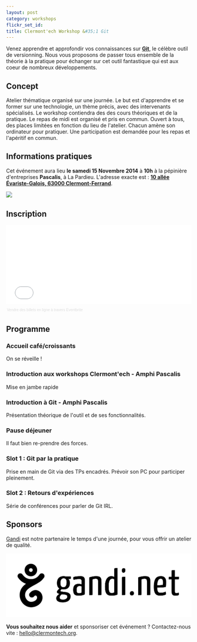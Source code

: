 ```yaml
---
layout: post
category: workshops
flickr_set_id:
title: Clermont'ech Workshop &#35;1 Git
---
```


Venez apprendre et approfondir vos connaissances sur
[**Git**](http://git-scm.com/), le célèbre outil de versionning.
Nous vous proposons de passer tous ensemble de la théorie à la pratique pour
 échanger sur cet outil fantastique qui est aux coeur de nombreux développements.

## Concept

Atelier thématique organisé sur une journée.
Le but est d'apprendre et se former sur une technologie, un thème précis, avec
des intervenants spécialisés.
Le workshop contiendra des des cours théoriques et de la pratique.
Le repas de midi est organisé et pris en commun.
Ouvert à tous, des places limitées en fonction du lieu de l'atelier.
Chacun amène son ordinateur pour pratiquer.
Une participation est demandée pour les repas et l'apéritif en commun.

## Informations pratiques

Cet événement aura lieu **le samedi 15 Novembre 2014** à **10h** à la pépinière
d'entreprises **Pascalis**, à La Pardieu.
L'adresse exacte est : [**10 allée Évariste-Galois, 63000
Clermont-Ferrand**](https://www.google.fr/maps/place/Pascalis+P%C3%A9pini%C3%A8re+et+H%C3%B4tel+d'entreprise/@45.759812,3.131341,19z/data=!3m1!4b1!4m2!3m1!1s0x0:0x7e043ce074dc12e1).

[![](http://maps.googleapis.com/maps/api/staticmap?center=Pascalis+P%C3%A9pini%C3%A8re+et+H%C3%B4tel+d'entreprise&size=600x400&sensor=false&markers=color:red|45.759812,3.131341)](https://www.google.fr/maps/place/Pascalis+P%C3%A9pini%C3%A8re+et+H%C3%B4tel+d'entreprise/@45.759812,3.131341,19z/data=!3m1!4b1!4m2!3m1!1s0x0:0x7e043ce074dc12e1)

## Inscription

<div style="width:100%; text-align:left;" ><iframe src="//eventbrite.fr/tickets-external?eid=13848068947&ref=etckt" frameborder="0" height="214" width="100%" vspace="0" hspace="0" marginheight="5" marginwidth="5" scrolling="auto" allowtransparency="true"></iframe><div style="font-family:Helvetica, Arial; font-size:10px; padding:5px 0 5px; margin:2px; width:100%; text-align:left;" ><a style="color:#ddd; text-decoration:none;" target="_blank" href="http://www.eventbrite.fr/r/etckt">Vendre des billets en ligne</a> <span style="color:#ddd;">à travers</span> <a style="color:#ddd; text-decoration:none;" target="_blank" href="http://www.eventbrite.fr?ref=etckt">Eventbrite</a></div></div>

## Programme

### Accueil café/croissants

On se réveille !

### Introduction aux workshops Clermont'ech - Amphi Pascalis

Mise en jambe rapide

### Introduction à Git - Amphi Pascalis

Présentation théorique de l'outil et de ses fonctionnalités.

### Pause déjeuner

Il faut bien re-prendre des forces.

### Slot 1 : Git par la pratique

Prise en main de Git via des TPs encadrés.
Prévoir son PC pour participer pleinement.

### Slot 2 : Retours d'expériences

Série de conférences pour parler de Git IRL.

## Sponsors

[Gandi](http://www.gandi.net/) est notre partenaire le temps d'une journée, pour
vous offrir un atelier de qualité.

[![](/images/gandi.png)](http://www.gandi.net/)

**Vous souhaitez nous aider** et sponsoriser cet événement ? Contactez-nous vite :
[hello@clermontech.org](mailto:hello@clermontech.org).
